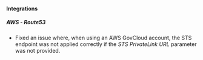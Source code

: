 
#### Integrations

##### AWS - Route53

- Fixed an issue where, when using an AWS GovCloud account, the STS endpoint was not applied correctly if the *STS PrivateLink URL* parameter was not provided.
